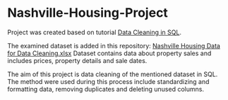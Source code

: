 # Nashville-Housing-Project

Project was created based on tutorial [Data Cleaning in SQL](https://www.youtube.com/watch?v=8rO7ztF4NtU).

The examined dataset is added in this repository: [Nashville Housing Data for Data Cleaning.xlsx](https://github.com/KarolinaWoznica/Nashville-Housing-Project/blob/main/Nashville%20Housing%20Data%20for%20Data%20Cleaning.xlsx)
Dataset contains data about property sales and includes prices, property details and sale dates.

The aim of this project is data cleaning of the mentioned dataset in SQL. The method were used during this process include standardizing and formatting data, removing duplicates and deleting unused columns.
  
